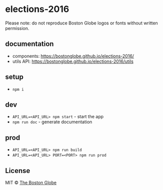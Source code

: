 # elections-2016

Please note: do not reproduce Boston Globe logos or fonts without written permission.

## documentation

- components: <https://bostonglobe.github.io/elections-2016/>
- utils API: <https://bostonglobe.github.io/elections-2016/utils>

## setup

-   `npm i`

## dev

-   `API_URL=<API_URL> npm start` - start the app
-   `npm run doc` - generate documentation

## prod

-   `API_URL=<API_URL> npm run build`
-   `API_URL=<API_URL> PORT=<PORT> npm run prod`

## License

MIT © [The Boston Globe](http://github.com/BostonGlobe)
